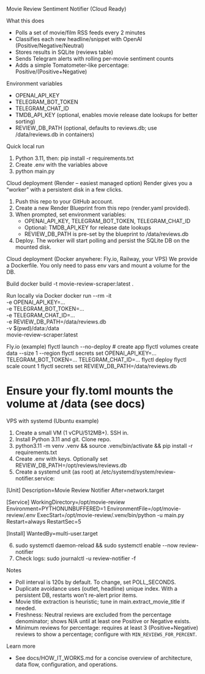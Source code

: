 Movie Review Sentiment Notifier (Cloud Ready)

What this does
- Polls a set of movie/film RSS feeds every 2 minutes
- Classifies each new headline/snippet with OpenAI (Positive/Negative/Neutral)
- Stores results in SQLite (reviews table)
- Sends Telegram alerts with rolling per-movie sentiment counts
- Adds a simple Tomatometer-like percentage: Positive/(Positive+Negative)

Environment variables
- OPENAI_API_KEY
- TELEGRAM_BOT_TOKEN
- TELEGRAM_CHAT_ID
- TMDB_API_KEY (optional, enables movie release date lookups for better sorting)
- REVIEW_DB_PATH (optional, defaults to reviews.db; use /data/reviews.db in containers)

Quick local run
1) Python 3.11, then: pip install -r requirements.txt
2) Create .env with the variables above
3) python main.py

Cloud deployment (Render – easiest managed option)
Render gives you a “worker” with a persistent disk in a few clicks.

1) Push this repo to your GitHub account.
2) Create a new Render Blueprint from this repo (render.yaml provided).
3) When prompted, set environment variables:
   - OPENAI_API_KEY, TELEGRAM_BOT_TOKEN, TELEGRAM_CHAT_ID
   - Optional: TMDB_API_KEY for release date lookups
   - REVIEW_DB_PATH is pre-set by the blueprint to /data/reviews.db
4) Deploy. The worker will start polling and persist the SQLite DB on the mounted disk.

Cloud deployment (Docker anywhere: Fly.io, Railway, your VPS)
We provide a Dockerfile. You only need to pass env vars and mount a volume for the DB.

Build
  docker build -t movie-review-scraper:latest .

Run locally via Docker
  docker run --rm -it \
    -e OPENAI_API_KEY=... \
    -e TELEGRAM_BOT_TOKEN=... \
    -e TELEGRAM_CHAT_ID=... \
    -e REVIEW_DB_PATH=/data/reviews.db \
    -v $(pwd)/data:/data \
    movie-review-scraper:latest

Fly.io (example)
  flyctl launch --no-deploy  # create app
  flyctl volumes create data --size 1 --region <your-region>
  flyctl secrets set OPENAI_API_KEY=... TELEGRAM_BOT_TOKEN=... TELEGRAM_CHAT_ID=...
  flyctl deploy
  flyctl scale count 1
  flyctl secrets set REVIEW_DB_PATH=/data/reviews.db
  # Ensure your fly.toml mounts the volume at /data (see docs)

VPS with systemd (Ubuntu example)
1) Create a small VM (1 vCPU/512MB+). SSH in.
2) Install Python 3.11 and git. Clone repo.
3) python3.11 -m venv .venv && source .venv/bin/activate && pip install -r requirements.txt
4) Create .env with keys. Optionally set REVIEW_DB_PATH=/opt/reviews/reviews.db
5) Create a systemd unit (as root) at /etc/systemd/system/review-notifier.service:

  [Unit]
  Description=Movie Review Notifier
  After=network.target

  [Service]
  WorkingDirectory=/opt/movie-review
  Environment=PYTHONUNBUFFERED=1
  EnvironmentFile=/opt/movie-review/.env
  ExecStart=/opt/movie-review/.venv/bin/python -u main.py
  Restart=always
  RestartSec=5

  [Install]
  WantedBy=multi-user.target

6) sudo systemctl daemon-reload && sudo systemctl enable --now review-notifier
7) Check logs: sudo journalctl -u review-notifier -f

Notes
- Poll interval is 120s by default. To change, set POLL_SECONDS.
- Duplicate avoidance uses (outlet, headline) unique index. With a persistent DB, restarts won’t re-alert prior items.
- Movie title extraction is heuristic; tune in main.extract_movie_title if needed.
- Freshness: Neutral reviews are excluded from the percentage denominator; shows N/A until at least one Positive or Negative exists.
 - Minimum reviews for percentage: requires at least 3 (Positive+Negative) reviews to show a percentage; configure with `MIN_REVIEWS_FOR_PERCENT`.

 Learn more
- See docs/HOW_IT_WORKS.md for a concise overview of architecture, data flow, configuration, and operations.
